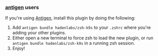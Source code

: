 <!-- Space: Projects -->
<!-- Parent: ZshK9s -->
<!-- Title: Installation Antigen ZshK9s -->
<!-- Label: ZshK9s -->
<!-- Label: Project -->
<!-- Label: Installation -->
<!-- Label: Antigen -->
<!-- Include: docs/disclaimer.md -->
<!-- Include: ac:toc -->

### [antigen](https://github.com/zsh-users/antigen) users

If you're using [Antigen](https://github.com/zsh-users/antigen), install this plugin by doing the following:

1.  Add `antigen bundle hadenlabs/zsh-k9s` to your `.zshrc` where you're adding your other plugins.
2.  Either open a new terminal to force zsh to load the new plugin, or run `antigen bundle hadenlabs/zsh-k9s` in a running zsh session.
3.  Enjoy!

